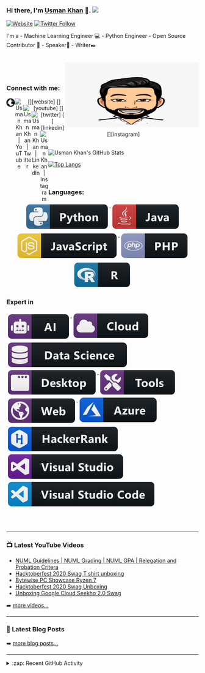 ### Hi there, I'm [Usman Khan](https://linkedin.com/in/usmanniazi99) 👋. ![](https://pronoun.cyou/x/y?subject=He&object=Him&height=20)

[![Website](https://img.shields.io/website?label=UsmanKhan&style=for-the-badge&url=https%3A%2F%2FUsmanniazi.github.io)](https://usmanniazi.github.io)
[![Twitter Follow](https://img.shields.io/twitter/follow/Usman_Khan?color=1DA1F2&logo=twitter&style=for-the-badge)](https://twitter.com/intent/follow?original_referer=https%3A%2F%2Fgithub.com%2FUsmanNiazi&screen_name=UsmanNiazi99)

<p align="left">
I'm a
- Machine Learning Engineer 💻
- Python Engineer
- Open Source Contributor 🤝
- Speaker🎤
- Writer✒️
</p>

<br />
<img align="right" height="170px" width="350px" src="svg/emojis/usman.svg" />
<br />
<br />


### Connect with me:
<p align="center">
[<img align="left" alt="codeSTACKr.com" width="22px" src="https://raw.githubusercontent.com/iconic/open-iconic/master/svg/globe.svg" />][website]
[<img align="left" alt="Usman Khan | YouTube" width="22px" src="https://cdn.jsdelivr.net/npm/simple-icons@v3/icons/youtube.svg" />][youtube]
[<img align="left" alt="Usman Khan | Twitter" width="22px" src="https://cdn.jsdelivr.net/npm/simple-icons@v3/icons/twitter.svg" />][twitter]
[<img align="left" alt="Usman Khan | LinkedIn" width="22px" src="https://cdn.jsdelivr.net/npm/simple-icons@v3/icons/linkedin.svg" />][linkedin]
[<img align="left" alt="Usman Khan | Instagram" width="22px" src="https://cdn.jsdelivr.net/npm/simple-icons@v3/icons/instagram.svg" />][instagram]

</p>
<br />

<img align="left" alt="Usman Khan's GitHub Stats" src="https://github-readme-stats.vercel.app/api?username=UsmanNiazi&show_icons=true&hide_border=true" />
<br />

[![Top Langs](https://github-readme-stats.vercel.app/api/top-langs/?username=UsmanNiazi)](https://github.com/anuraghazra/github-readme-stats)

<br />


### Languages:


<p align="center">
  <!-- For more icons please follow  https://github.com/MikeCodesDotNET/ColoredBadges -->

  <a href="#">
    <img src="svg/dev/languages/python.svg" alt="python" style="vertical-align:top; margin:6px 4px">
  </a>  
  <a href="#">
    <img src="svg/dev/languages/java.svg" alt="java" style="vertical-align:top; margin:6px 4px">
  </a>  

  <a href="#">
    <img src="svg/dev/languages/js.svg" alt="js" style="vertical-align:top; margin:6px 4px">
  </a>  

  <a href="#">
    <img src="svg/dev/languages/php.svg" alt="php" style="vertical-align:top; margin:6px 4px">
  </a>  


  <a href="#">
    <img src="svg/dev/languages/r.svg" alt="r" style="vertical-align:top; margin:6px 4px">
  </a>  
</p>


### Expert in
<p align="left">
  <a href="#">
    <img src="svg/dev/misc/ai.svg" alt="ai" style="vertical-align:top; margin:6px 4px">
  </a>  
   <a href="#">
    <img src="svg/dev/misc/cloud.svg" alt="cloud" style="vertical-align:top; margin: 4px">
  </a>  

   <a href="#">
    <img src="svg/dev/misc/datascience.svg" alt="datascience" style="vertical-align:top; margin: 4px">
  </a>  

   <a href="#">
    <img src="svg/dev/misc/desktop.svg" alt="desktop" style="vertical-align:top; margin: 4px">
  </a>  
   <a href="#">
    <img src="svg/dev/misc/tools.svg" alt="tools" style="vertical-align:top; margin: 4px">
  </a>  
   <a href="#">
    <img src="svg/dev/misc/web.svg" alt="web" style="vertical-align:top; margin:6px 4px">
  </a>  
  
  <a href="#">
    <img src="svg/dev/services/azure.svg" alt="azure" style="vertical-align:top; margin: 4px">
  </a> 
  <a href="#">
    <img src="svg/dev/services/hackerrank.svg" alt="hackerrank" style="vertical-align:top; margin: 4px">
  </a> 
  <a href="#">
    <img src="svg/dev/tools/visualstudio.svg" alt="visualstudio" style="vertical-align:top; margin: 4px">
  </a> 

  <a href="#">
    <img src="svg/dev/tools/visualstudio_code.svg" alt="visualstudio_code" style="vertical-align:top; margin: 4px">
  </a> 
</p>



<br />
<br />

---

### 📺 Latest YouTube Videos

<!-- YOUTUBE:START -->
- [NUML Guidelines | NUML Grading | NUML GPA | Relegation and Probation Critera](https://www.youtube.com/watch?v=VArC7jg5NAk)
- [Hacktoberfest 2020 Swag T shirt unboxing](https://www.youtube.com/watch?v=fMeI1kTHOF0)
- [Bytewise PC Showcase Ryzen 7](https://www.youtube.com/watch?v=eYRB9psDKKM)
- [Hacktoberfest 2020 Swag Unboxing](https://www.youtube.com/watch?v=5MYBkKXkVOA)
- [Unboxing Google Cloud Seekho 2.0 Swag](https://www.youtube.com/watch?v=DqG6OdstXoI)
<!-- YOUTUBE:END -->

➡️ [more videos...](https://www.youtube.com/channel/UCpJ2F7L3PDpYp-SBiW6NE-Q/videos)

---

### 📕 Latest Blog Posts

<!-- BLOG-POST-LIST:START -->

<!-- BLOG-POST-LIST:END -->

➡️ [more blog posts...](https://dev.to/usmankhan)

---

<details>
  <summary>:zap: Recent GitHub Activity</summary>
  
<!--START_SECTION:activity-->
<!--END_SECTION:activity-->

</details>




[website]: https://UsmanNiazi.github.io
[course]: http://vsCodeHero.com
[twitter]: https://twitter.com/UsmanNiazi99
[youtube]: https://youtube.com/
[instagram]: https://instagram.com/_usmanniazi
[linkedin]: https://linkedin.com/in/UsmanNiazi99
[webdevplaylist]: https://www.youtube.com/playlist?list=PLkwxH9e_vrAJ0WbEsFA9W3I1W-g_BTsbt
[jsplaylist]: https://www.youtube.com/playlist?list=PLkwxH9e_vrALRJKu7wfXby3MKeflhTu6B
[cssplaylist]: https://www.youtube.com/playlist?list=PLkwxH9e_vrALSdvZuEh6gqQdmDoDIoqz4
[reactplaylist]: https://www.youtube.com/playlist?list=PLkwxH9e_vrAK4TdffpxKY3QGyHCpxFcQ0
